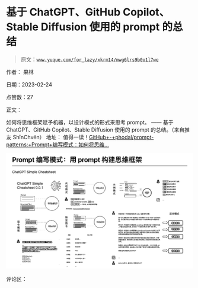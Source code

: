 # 基于 ChatGPT、GitHub Copilot、Stable Diffusion 使用的 prompt 的总结

> 原文：[`www.yuque.com/for_lazy/xkrm14/mwg6lrs9b0o1l7we`](https://www.yuque.com/for_lazy/xkrm14/mwg6lrs9b0o1l7we)

作者： 果林

日期：2023-02-24

点赞数：27

正文：

如何将思维框架赋予机器，以设计模式的形式来思考 prompt。 —— 基于 ChatGPT、GitHub Copilot、Stable Diffusion 使用的 prompt 的总结。（来自推友 ShīnChvën） 地址： 值得一读！[GitHub+-+phodal/prompt- patterns:+Prompt+编写模式：如何将思维...](https://github.com/phodal/prompt-patterns)

![](img/a1398586f578ee2ecff780c39d3de11c.png)  

评论区：



